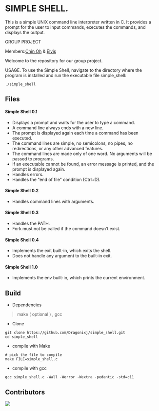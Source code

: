 # SIMPLE SHELL.

This is a simple UNIX command line interpreter written in C. It provides a
prompt for the user to input commands, executes the commands, and displays the
output.

GROUP PROJECT

Members:<a href = "https://github.com/PrimordialGod99">Chin Oh</a> &
<a href = "https://github.com/Dragonixj">Elvis</a>

Welcome to the repository for our group project.

USAGE. To use the Simple Shell, navigate to the directory where the program is
installed and run the executable file simple_shell:

```shell
./simple_shell
```

## Files

#### Simple Shell 0.1

- Displays a prompt and waits for the user to type a command.
- A command line always ends with a new line.
- The prompt is displayed again each time a command has been executed.
- The command lines are simple, no semicolons, no pipes, no redirections, or any
  other advanced features.
- The command lines are made only of one word. No arguments will be passed to
  programs.
- If an executable cannot be found, an error message is printed, and the prompt
  is displayed again.
- Handles errors.
- Handles the "end of file" condition (Ctrl+D).

#### Simple Shell 0.2

- Handles command lines with arguments.

#### Simple Shell 0.3

- Handles the PATH.
- Fork must not be called if the command doesn’t exist.

#### Simple Shell 0.4

- Implements the exit built-in, which exits the shell.
- Does not handle any argument to the built-in exit.

#### Simple Shell 1.0

- Implements the env built-in, which prints the current environment.

## Build

- Dependencies

> make ( optional ) , gcc

- Clone

```shell
git clone https://github.com/Dragonixj/simple_shell.git
cd simple_shell
```

- compile with Make

```
# pick the file to compile 
make FILE=simple_shell.c
```

- compile with gcc

```shell
gcc simple_shell.c -Wall -Werror -Wextra -pedantic -std=c11
```

## Contributors

<a href="https://github.com/Dragonixj/simple_shell/graphs/contributors">
  <img src="https://contrib.rocks/image?repo=Dragonixj/simple_shell" />
</a>
